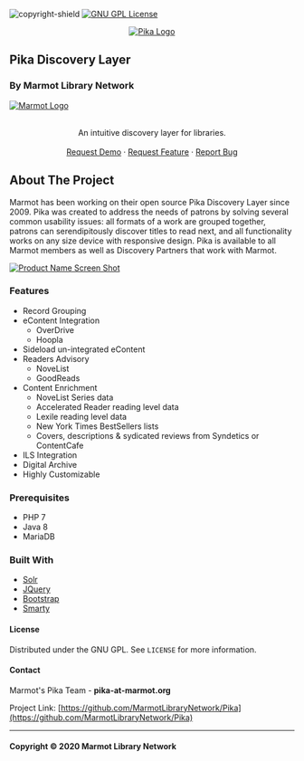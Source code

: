 <!-- PROJECT SHIELDS -->
<!--
*** I'm using markdown "reference style" links for readability.
*** Reference links are enclosed in brackets [ ] instead of parentheses ( ).
*** See the bottom of this document for the declaration of the reference variables
*** for contributors-url, forks-url, etc. This is an optional, concise syntax you may use.
*** https://www.markdownguide.org
-->

![copyright-shield]
[![GNU GPL License][license-shield]][license-url]

<!-- PROJECT LOGO -->

<p align="center">
  <a href="https://marmot.org/pika-discovery/about-pika">
    <img src="https://marmot.org/sites/default/files/pika_logo.png" alt=" Pika Logo">
  </a>

  <h2>Pika Discovery Layer</h2>

 <h3>By Marmot Library Network</h3>

  <a href="https://marmot.org/">
    <img src="https://marmot.org/sites/default/files/Marmot_logo_transparent_4.png" alt=" Marmot Logo">
  </a>
</p>

 <p align="center">
<br>
    An intuitive discovery layer for libraries.
<br>
<br>
     <a href="https://marmot.org/content/pika-information-request">Request Demo</a>
    ·
    <a href="https://marmot.myjetbrains.com/youtrack/newIssue">Request Feature</a>
    ·
    <a href="https://marmot.myjetbrains.com/youtrack/newIssue">Report Bug</a>
 </p>



<!-- ABOUT THE PROJECT -->
## About The Project


Marmot has been working on their open source Pika Discovery Layer since 2009.  Pika was created to address the needs of patrons by solving several common usability issues: all formats of a work are grouped together, patrons can serendipitously discover titles to read next, and all functionality works on any size device with responsive design.  Pika is available to all Marmot members as well as Discovery Partners that work with Marmot.

[![Product Name Screen Shot][product-screenshot]](https://opac.marmot.org/Union/Search?lookfor=little+women)


### Features

* Record Grouping
* eContent Integration
	* OverDrive
	* Hoopla
* Sideload un-integrated eContent
* Readers Advisory
	* NoveList
	* GoodReads
* Content Enrichment
	* NoveList Series data
	* Accelerated Reader reading level data
	* Lexile reading level data
	* New York Times BestSellers lists
	* Covers, descriptions & sydicated reviews from Syndetics or ContentCafe 
* ILS Integration
* Digital Archive
* Highly Customizable

### Prerequisites

* PHP 7
* Java 8
* MariaDB

### Built With
* [Solr](https://lucene.apache.org/solr/)
* [JQuery](https://jquery.com)
* [Bootstrap](https://getbootstrap.com)
* [Smarty](https://www.smarty.net)


<!-- LICENSE -->
#### License

Distributed under the GNU GPL. See `LICENSE` for more information.



<!-- CONTACT -->
#### Contact

Marmot's Pika Team  - **pika-at-marmot.org**

Project Link: [https://github.com/MarmotLibraryNetwork/Pika](https://github.com/MarmotLibraryNetwork/Pika)


---
#### Copyright &copy; 2020  Marmot Library Network

<!-- MARKDOWN LINKS & IMAGES -->
<!-- https://www.markdownguide.org/basic-syntax/#reference-style-links -->
[license-shield]: https://img.shields.io/badge/License-GNU%20GPL-success
[license-url]: https://github.com/MarmotLibraryNetwork/Pika/blob/master/vufind/LICENSE
[copyright-shield]: https://img.shields.io/badge/Copyright-2020-success
[product-screenshot]: https://lh3.googleusercontent.com/nHQ7vVv8n0opkmH4S4t1o6AtCJJm9LbOnYtE0WZWsYNjyApSgtrcS8B8zdyumYxePRjpIknfza4csv8Xs8dvkPfgUcP-LuBQI6JqSPA0GZC-y5qKsqEO5lETHY3Gkp5k9jOvXw9c
